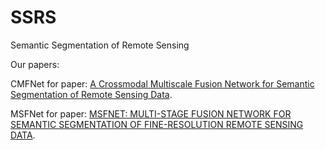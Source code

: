 # SSRS
Semantic Segmentation of Remote Sensing

Our papers:

CMFNet for paper: [A Crossmodal Multiscale Fusion Network for Semantic Segmentation of Remote Sensing Data](https://ieeexplore.ieee.org/abstract/document/9749821/).

MSFNet for paper: [MSFNET: MULTI-STAGE FUSION NETWORK FOR SEMANTIC SEGMENTATION OF FINE-RESOLUTION REMOTE SENSING DATA](https://ieeexplore.ieee.org/abstract/document/9883789).
